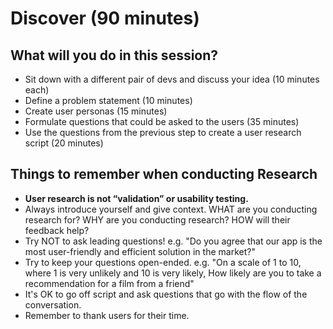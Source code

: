 # Discover (90 minutes)

## What will you do in this session?

- Sit down with a different pair of devs and discuss your idea (10 minutes each)
- Define a problem statement (10 minutes)
- Create user personas (15 minutes)
- Formulate questions that could be asked to the users (35 minutes)
- Use the questions from the previous step to create a user research script (20 minutes)


## Things to remember when conducting Research

- **User research is not “validation” or usability testing.**
- Always introduce yourself and give context. WHAT are you conducting research for? WHY are you conducting research? HOW will their feedback help?
- Try NOT to ask leading questions! e.g. "Do you agree that our app is the most user-friendly and efficient solution in the market?"
- Try to keep your questions open-ended. e.g. "On a scale of 1 to 10, where 1 is very unlikely and 10 is very likely, How likely are you to take a recommendation for a film from a friend"
- It's OK to go off script and ask questions that go with the flow of the conversation.
- Remember to thank users for their time.


